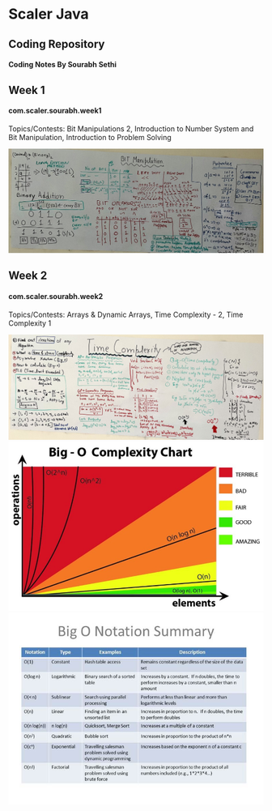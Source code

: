 # Scaler Java
## Coding Repository

#### Coding Notes By Sourabh Sethi

## Week 1
#### com.scaler.sourabh.week1
Topics/Contests: Bit Manipulations 2, Introduction to Number System and Bit Manipulation, Introduction to Problem Solving

![BITManipulations](./images/bit.jpg?raw=true "BIT Manipulations")

## Week 2
#### com.scaler.sourabh.week2
Topics/Contests: Arrays & Dynamic Arrays, Time Complexity - 2, Time Complexity 1

![TC-1](./images/TC-1.jpg?raw=true "BIT Manipulations")
![BIG-O-Graph](./images/Big-o-graph.jpeg?raw=true "BIT Manipulations")
![BIG-O-Graph](./images/Big+O+Notation+Summary.jpg?raw=true "BIT Manipulations")
